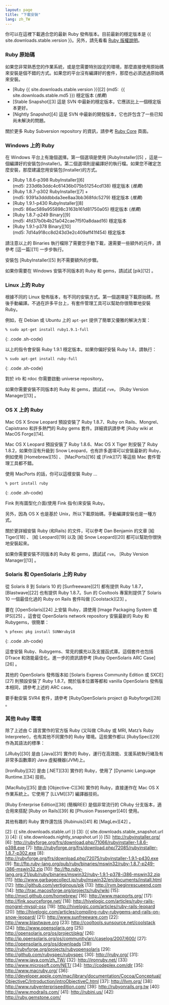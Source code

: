 ```yaml
---
layout: page
title: "下載安裝"
lang: zh_TW
---
```


你可以在這裡下載適合您的最新 Ruby 發佈版本。目前最新的穩定版本是
{{ site.downloads.stable.version }}。另外，請先看看 [Ruby 版權說明][1]。

### Ruby 原始碼

如果您非常熟悉您的作業系統，或是您需要特別設定的環境，那麼直接使用原始碼來安裝是個不錯的方式。如果您的平台沒有編譯好的套件，那麼也必須透過原始碼來安裝。

* [Ruby {{ site.downloads.stable.version }}][2]
  (md5:  {{ site.downloads.stable.md5 }}) 穩定版本 (*推薦*)
* [Stable Snapshot][3] 這是 SVN 中最新的穩定版本，它應該比上一個穩定版本更好。
* [Nightly Snapshot][4] 這是 SVN 中最新的開發版本，它也許包含了一些已知尚未解決的問題。

關於更多 Ruby Subversion repository 的資訊，請參考 [Ruby
Core](/en/community/ruby-core/) 頁面。

### Windows 上的 Ruby

在 Windows 平台上有幾個選擇。第一個選項是使用 [RubyInstaller][5]
，這是一個編譯好的安裝包(Installer)。第二個選項則是編譯好的執行檔。如果您不確定怎麼安裝，那麼建議您用安裝包(Installer)的方式。

* [Ruby 1.8.6-p398 RubyInstaller][6]
  (md5: 233d6b3ddc4c61436b075b51254cd138) 穩定版本 (*推薦*)
* [Ruby 1.8.7-p302 RubyInstaller][7]
  +(md5: 9391a3dddbbda3ee8aa3bb368fdc5279) 穩定版本 (*推薦*)
* [Ruby 1.9.1-p430 RubyInstaller][8]
  (md5: 86ac589a955898c3163b161d81750a05) 穩定版本 (*推薦*)
* [Ruby 1.8.7-p249 Binary][9] (md5: 4fd37b0b4b21a042cae7f5f0a8daad16)
  穩定版本
* [Ruby 1.9.1-p378 Binary][10] (md5: 7d14a918cc8d243d3e2c409aff41f454)
  穩定版本

請注意以上的 Binaries 執行檔除了需要您手動下載，還需要一些額外的元件，請參考 [這一篇][11] 一步步執行。

安裝包 [RubyInstaller][5] 則不需要額外的步驟。

如果你需要在 Windows 安裝不同版本的 Ruby 和 gems，請試試 [pik][12] 。

### Linux 上的 Ruby

根據不同的 Linux 發佈版本，有不同的安裝方式。第一個選擇是下載原始碼，然後手動編譯。不過在許多平台上，有套件管理工具可以幫助你很簡單地安裝
Ruby。

例如，在 Debian 或 Ubuntu 上的 `apt-get` 提供了簡單又優雅的解決方案：

    % sudo apt-get install ruby1.9.1-full
{: .code .sh-code}

以上的指令會安裝 Ruby 1.9.1 穩定版本。如果你偏好安裝 Ruby 1.8，請執行：

    % sudo apt-get install ruby-full
{: .code .sh-code}

對於 irb 和 rdoc 你需要啟動 universe repository。

如果你需要安裝不同版本的 Ruby 和 gems，請試試 `rvm`， [Ruby Version Manager][13] 。

### OS X 上的 Ruby

Mac OS X Snow Leopard 預設安裝了 Ruby 1.8.7、Ruby on Rails、Mongrel、Capistrano
和許多熱門的 Ruby gems 套件。詳細資訊請參考 [Ruby wiki at MacOS Forge][14].

Mac OS X Leopard 預設安裝了 Ruby 1.8.6、Mac OS X Tiger 則安裝了 Ruby
1.8.2，如果你沒有升級到 Snow Leopard，也有許多選項可以安裝最新的 Ruby，例如使用 [Homebrew][15] 、
[MacPorts][16] 或 [Fink][17] 等這些 Mac 套件管理工具都不錯。

使用 MacPorts 的話，你可以這樣安裝 Ruby …

    % port install ruby
{: .code .sh-code}

Fink 則有圖型化介面(使用 Fink 指令)來安裝 Ruby。

另外，因為 OS X 也是基於 Unix，所以下載原始碼，手動編譯安裝也是一種方式。

關於更詳細安裝 Ruby (和Rails) 的文件，可以參考 Dan Benjamin 的文章 [給 Tiger][18] 、 [給
Leopard][19] 以及 [給 Snow Leopard][20] 都可以幫助你很快地安裝起來。

如果你需要安裝不同版本的 Ruby 和 gems，請試試 `rvm`， [Ruby Version Manager][13] 。

### Solaris 和 OpenSolaris 上的 Ruby

從 Solaris 8 到 Solaris 10 的 [Sunfreeware][21] 都有提供 Ruby
1.8.7，[Blastwave][22] 也有提供 Ruby 1.8.7。Sun 的 Cooltools 專案則提供了 Solaris 10
一個最佳化過的 Ruby on Rails 套件叫做 [Coolstack][23] 。

要在 [OpenSolaris][24] 上安裝 Ruby，請使用 [Image Packaging System 或 IPS][25]
。這會從 OpenSolaris network repository 安裝最新的 Ruby 和 Rubygems，很簡單：

    % pfexec pkg install SUNWruby18
{: .code .sh-code}

這會安裝 Ruby、Rubygems、常見的擴充以及支援函式庫。這個套件也包括 DTrace 和效能最佳化。進一步的資訊請參考 [Ruby
OpenSolaris ARC Case][26] 。

其他的 OpenSolaris 發佈版本如 [Solaris Express Community Edition 或 SXCE][27]
則預設安裝了 Ruby 1.8.7。關於版本位置等都和 vanilla OpenSolaris 發佈版本相同，請參考上述的 ARC case。

要手動安裝 SVR4 套件，請參考 [RubyOpenSolaris project @ Rubyforge][28] 。

### 其他 Ruby 環境

除了上述由 C 語言實作的官方版 Ruby (又叫做 CRuby 或 MRI, Matz’s Ruby
Interpreter)，也有其他不同實作的 Ruby 環境。這些實作都以 [RubySpec][29] 作為其語法的標準：

[JRuby][30] 是由 [Java][31] 實作的 Ruby，運行在高效能、支援系統執行緒及有非常多函數庫的 Java
虛擬機器(JVM)上。

[IronRuby][32] 是由 [.NET][33] 實作的 Ruby，使用了 [Dynamic Language
Runtime.][34] 技術。

[MacRuby][35] 是由 [Objective-C][36] 實作的 Ruby，直接運作在 Mac OS X 作業系統上。它使用了
[LLVM][37] 編譯器技術。

[Ruby Enterprise Edition][38] (簡稱REE) 是個非常流行的 CRuby 分支版本，適合用來搭配 [Ruby on
Rails][39] 和 [Phusion Passenger][40] 使用。

其他有趣的 Ruby 實作還包括 [Rubinuis][41] 和 [MagLev][42] 。



[1]: http://www.ruby-lang.org/en/about/license.txt 
[2]: {{ site.downloads.stable.url }}
[3]: {{ site.downloads.stable_snapshot.url }}
[4]: {{ site.downloads.nightly_snapshot.url }}
[5]: http://rubyinstaller.org/ 
[6]: http://rubyforge.org/frs/download.php/71066/rubyinstaller-1.8.6-p398.exe 
[7]: http://rubyforge.org/frs/download.php/72085/rubyinstaller-1.8.7-p302.exe 
[8]: http://rubyforge.org/frs/download.php/72075/rubyinstaller-1.9.1-p430.exe 
[9]: ftp://ftp.ruby-lang.org/pub/ruby/binaries/mswin32/ruby-1.8.7-p249-i386-mswin32.zip 
[10]: ftp://ftp.ruby-lang.org:21/pub/ruby/binaries/mswin32/ruby-1.9.1-p378-i386-mswin32.zip 
[11]: http://www.garbagecollect.jp/ruby/mswin32/en/documents/install.html 
[12]: http://github.com/vertiginous/pik 
[13]: http://rvm.beginrescueend.com 
[14]: http://trac.macosforge.org/projects/ruby/wiki 
[15]: http://mxcl.github.com/homebrew/ 
[16]: http://www.macports.org/ 
[17]: http://fink.sourceforge.net/ 
[18]: http://hivelogic.com/articles/ruby-rails-mongrel-mysql-osx 
[19]: http://hivelogic.com/articles/ruby-rails-leopard 
[20]: http://hivelogic.com/articles/compiling-ruby-rubygems-and-rails-on-snow-leopard/ 
[21]: http://www.sunfreeware.com 
[22]: http://www.blastwave.org 
[23]: http://cooltools.sunsource.net/coolstack 
[24]: http://www.opensolaris.org 
[25]: http://opensolaris.org/os/project/pkg/ 
[26]: http://jp.opensolaris.org/os/community/arc/caselog/2007/600/ 
[27]: http://opensolaris.org/os/downloads 
[28]: http://rubyforge.org/projects/rubyopensolaris 
[29]: http://github.com/rubyspec/rubyspec 
[30]: http://jruby.org/ 
[31]: http://www.java.com/zh_TW/ 
[32]: http://ironruby.net/ 
[33]: http://www.microsoft.com/NET/ 
[34]: http://codeplex.com/dlr 
[35]: http://www.macruby.org/ 
[36]: http://developer.apple.com/mac/library/documentation/Cocoa/Conceptual/ObjectiveC/Introduction/introObjectiveC.html 
[37]: http://llvm.org/ 
[38]: http://www.rubyenterpriseedition.com/ 
[39]: http://rubyonrails.org.tw 
[40]: http://www.modrails.com/ 
[41]: http://rubini.us/ 
[42]: http://ruby.gemstone.com/ 
